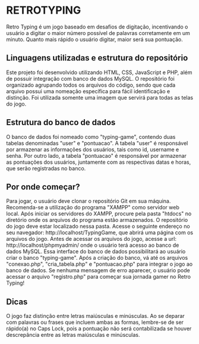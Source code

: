 # RETROTYPING

Retro Typing é um jogo baseado em desafios de digitação, incentivando o usuário a digitar o maior número possível de palavras corretamente em um minuto. Quanto mais rápido o usuário digitar, maior será sua pontuação.

## Linguagens utilizadas e estrutura do repositório

Este projeto foi desenvolvido utilizando HTML, CSS, JavaScript e PHP, além de possuir integração com banco de dados MySQL. O repositório foi organizado agrupando todos os arquivos do código, sendo que cada arquivo possui uma nomeação específica para fácil identificação e distinção. Foi utilizada somente uma imagem que servirá para todas as telas do jogo.

## Estrutura do banco de dados

O banco de dados foi nomeado como "typing-game", contendo duas tabelas denominadas "user" e "pontuacao". A tabela "user" é responsável por armazenar as informações dos usuários, tais como id, username e senha. Por outro lado, a tabela "pontuacao" é responsável por armazenar as pontuações dos usuários, juntamente com as respectivas datas e horas, que serão registradas no banco.

## Por onde começar?

Para jogar, o usuário deve clonar o repositório Git em sua máquina. Recomenda-se a utilização do programa "XAMPP" como servidor web local. Após iniciar os servidores do XAMPP, procure pela pasta "htdocs" no diretório onde os arquivos do programa estão armazenados. O repositório do jogo deve estar localizado nessa pasta. Acesse o seguinte endereço no seu navegador: http://localhost/TypingGame, que abrirá uma página com os arquivos do jogo. Antes de acessar os arquivos do jogo, acesse a url: http://localhost/phpmyadmin/ onde o usuário terá acesso ao banco de dados MySQL. Essa interface do banco de dados possibilitará ao usuário criar o banco "typing-game". Após a criação do banco, vá até os arquivos "conexao.php", "cria_tabela.php" e "pontuacao.php" para integrar o jogo ao banco de dados. Se nenhuma mensagem de erro aparecer, o usuário pode acessar o arquivo "registro.php" para começar sua jornada gamer no Retro Typing!

## Dicas

O jogo faz distinção entre letras maiúsculas e minúsculas. Ao se deparar com palavras ou frases que incluem ambas as formas, lembre-se de ser rápido(a) no Caps Lock, pois a pontuação não será contabilizada se houver descrepância entre as letras maiúsculas e minúsculas.
